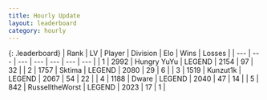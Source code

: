 ```yaml
---
title: Hourly Update
layout: leaderboard
category: hourly
---
```


{: .leaderboard}
| Rank | LV | Player | Division | Elo | Wins | Losses |
| --- | --- | --- | --- | --- | --- | --- |
| <span data-change="0">1</span> | 2992 | <span title="ID: 164871">Hungry YuYu</span> | LEGEND | <span data-change="6">2154</span> | <span data-change="1">97</span> | <span data-change="0">32</span> |
| <span data-change="0">2</span> | 1757 | <span title="ID: 353063">Sktima</span> | LEGEND | <span data-change="0">2080</span> | <span data-change="0">29</span> | <span data-change="0">6</span> |
| <span data-change="0">3</span> | 1519 | <span title="ID: 392407">Kunzut1k</span> | LEGEND | <span data-change="0">2067</span> | <span data-change="0">54</span> | <span data-change="0">22</span> |
| <span data-change="0">4</span> | 1188 | <span title="ID: 241890">Dware</span> | LEGEND | <span data-change="0">2040</span> | <span data-change="0">47</span> | <span data-change="0">14</span> |
| <span data-change="0">5</span> | 842 | <span title="ID: 388751">RusselltheWorst</span> | LEGEND | <span data-change="0">2023</span> | <span data-change="0">17</span> | <span data-change="0">1</span> |
